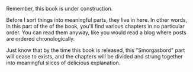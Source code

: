 Remember, this book is under construction. 

Before I sort things into meaningful parts, they live in here. In other words, in this part of the of the book, you'll find <span class="highlight">various chapters in no particular order</span>. You can read them anyway, like you would read a blog where posts are ordered chronologically.

Just know that by the time this book is released, this "Smorgasbord" part will cease to exists, and the chapters will be divided and strung together into meaningful slices of delicious explanation.